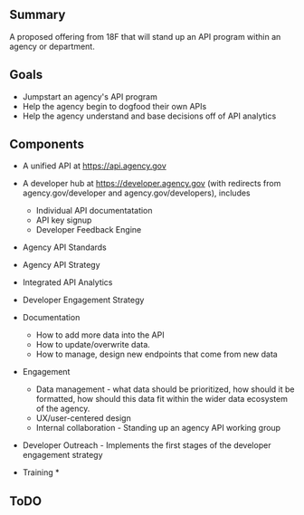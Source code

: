 ## Summary 
A proposed offering from 18F that will stand up an API program within an agency or department.  

## Goals
* Jumpstart an agency's API program 
* Help the agency begin to dogfood their own APIs 
* Help the agency understand and base decisions off of API analytics 

## Components 
* A unified API at https://api.agency.gov 
* A developer hub at https://developer.agency.gov (with redirects from agency.gov/developer and agency.gov/developers), includes
  * Individual API documentatation 
  * API key signup
  * Developer Feedback Engine
* Agency API Standards
* Agency API Strategy
* Integrated API Analytics 
* Developer Engagement Strategy
* Documentation
  * How to add more data into the API
  * How to update/overwrite data.  
  * How to manage, design new endpoints that come from new data
 
  
* Engagement 
  * Data management - what data should be prioritized, how should it be formatted, how should this data fit within the wider data ecosystem of the agency.  
  * UX/user-centered design 
  * Internal collaboration - Standing up an agency API working group 
* Developer Outreach - Implements the first stages of the developer engagement strategy
* Training 
  * 

## ToDO








